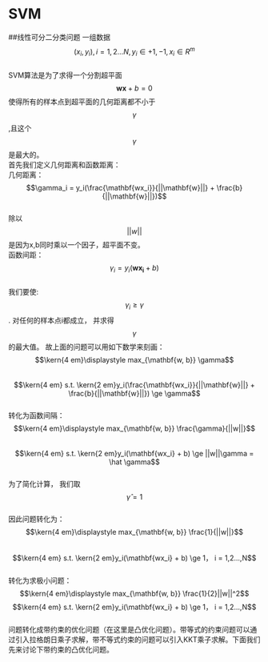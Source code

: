 # SVM
##线性可分二分类问题
一组数据$$(x_i, y_i), i=1,2...N, y_i \in {+1, -1}, x_i \in R^m$$  
SVM算法是为了求得一个分割超平面$$\mathbf{wx} + b = 0$$ 使得所有的样本点到超平面的几何距离都不小于$$\gamma$$,且这个$$\gamma$$是最大的。  
首先我们定义几何距离和函数距离：  
几何距离：  $$\gamma_i = y_i(\frac{\mathbf{wx_i}}{||\mathbf{w}||} + \frac{b}{||\mathbf{w}||})$$  
除以$$||w||$$是因为x,b同时乘以一个因子，超平面不变。  
函数间距：$$\gamma_i = y_i(\mathbf{wx_i} + b)$$  
我们要使: $$\gamma_i \ge \gamma$$. 对任何的样本点i都成立， 并求得$$\gamma$$的最大值。 故上面的问题可以用如下数学来刻画：  
$$\kern{4 em}\displaystyle max_{\mathbf{w, b}} \gamma$$  
$$\kern{4 em} s.t. \kern{2 em}y_i(\frac{\mathbf{wx_i}}{||\mathbf{w}||} + \frac{b}{||\mathbf{w}||}) \ge \gamma$$  
转化为函数间隔：  
$$\kern{4 em}\displaystyle max_{\mathbf{w, b}} \frac{\gamma}{||w||}$$  
$$\kern{4 em} s.t. \kern{2 em}y_i(\mathbf{wx_i} + b) \ge ||w||\gamma = \hat \gamma$$   
为了简化计算， 我们取$$\hat \gamma = 1$$  
因此问题转化为：  
$$\kern{4 em}\displaystyle max_{\mathbf{w, b}} \frac{1}{||w||}$$  
$$\kern{4 em} s.t. \kern{2 em}y_i(\mathbf{wx_i} + b) \ge 1， i = 1,2...,N$$  
转化为求极小问题：  
$$\kern{4 em}\displaystyle max_{\mathbf{w, b}} \frac{1}{2}||w||^2$$
$$\kern{4 em} s.t. \kern{2 em}y_i(\mathbf{wx_i} + b) \ge 1， i = 1,2...,N$$    
问题转化成带约束的优化问题（在这里是凸优化问题）。带等式的约束问题可以通过引入拉格朗日乘子求解，带不等式约束的问题可以引入KKT乘子求解。下面我们先来讨论下带约束的凸优化问题。



